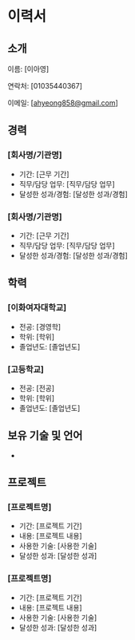 # 이력서

## 소개

이름: [이아영]

연락처: [01035440367]

이메일: [ahyeong858@gmail.com]

## 경력

### [회사명/기관명]

- 기간: [근무 기간]
- 직무/담당 업무: [직무/담당 업무]
- 달성한 성과/경험: [달성한 성과/경험]

### [회사명/기관명]

- 기간: [근무 기간]
- 직무/담당 업무: [직무/담당 업무]
- 달성한 성과/경험: [달성한 성과/경험]

## 학력

### [이화여자대학교]

- 전공: [경영학]
- 학위: [학위]
- 졸업년도: [졸업년도]

### [고등학교]

- 전공: [전공]
- 학위: [학위]
- 졸업년도: [졸업년도]

## 보유 기술 및 언어

- [기술/언어]: [숙련도]

## 프로젝트

### [프로젝트명]

- 기간: [프로젝트 기간]
- 내용: [프로젝트 내용]
- 사용한 기술: [사용한 기술]
- 달성한 성과: [달성한 성과]

### [프로젝트명]

- 기간: [프로젝트 기간]
- 내용: [프로젝트 내용]
- 사용한 기술: [사용한 기술]
- 달성한 성과: [달성한 성과]

